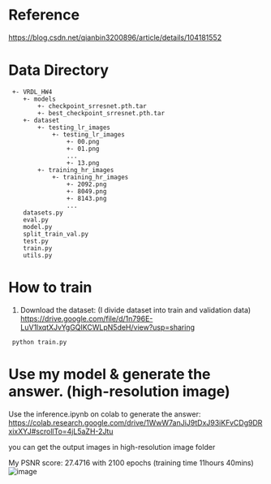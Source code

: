 # Reference 
https://blog.csdn.net/qianbin3200896/article/details/104181552  
# Data Directory  
<pre><code> +- VRDL_HW4
    +- models
        +- checkpoint_srresnet.pth.tar
        +- best_checkpoint_srresnet.pth.tar
    +- dataset
        +- testing_lr_images
            +- testing_lr_images
                +- 00.png
                +- 01.png
                ...
                +- 13.png
        +- training_hr_images
            +- training_hr_images
                +- 2092.png
                +- 8049.png
                +- 8143.png
                ...
    datasets.py
    eval.py
    model.py
    split_train_val.py
    test.py
    train.py
    utils.py
</code></pre>

# How to train 
1. Download the dataset: (I divide dataset into train and validation data)  
https://drive.google.com/file/d/1n796E-LuV1lxqtXJvYgGQIKCWLpN5deH/view?usp=sharing

<pre><code> python train.py
</code></pre>


# Use my model &  generate the answer. (high-resolution image)  
Use the inference.ipynb on colab to generate the answer: https://colab.research.google.com/drive/1WwW7anJiJ9tDxJ93iKFvCDg9DRxixXYJ#scrollTo=4jL5aZH-2Jtu  

you can get the output images in high-resolution image folder  

My PSNR score: 27.4716 with 2100 epochs (training time 11hours 40mins)  
![image](https://user-images.githubusercontent.com/24381268/149338780-0f8c4389-1285-4726-9776-64c08e7eb25a.png)

